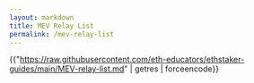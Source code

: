 ```yaml
---
layout: markdown
title: MEV Relay List
permalink: /mev-relay-list
---
```


{{"https://raw.githubusercontent.com/eth-educators/ethstaker-guides/main/MEV-relay-list.md" | getres | forceencode}}
